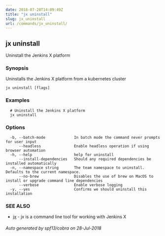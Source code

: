 ```yaml
---
date: 2018-07-28T14:09:49Z
title: "jx uninstall"
slug: jx_uninstall
url: /commands/jx_uninstall/
---
```

## jx uninstall

Uninstall the Jenkins X platform

### Synopsis

Uninstalls the Jenkins X platform from a kubernetes cluster

```
jx uninstall [flags]
```

### Examples

```
  # Uninstall the Jenkins X platform
  jx uninstall
```

### Options

```
  -b, --batch-mode             In batch mode the command never prompts for user input
      --headless               Enable headless operation if using browser automation
  -h, --help                   help for uninstall
      --install-dependencies   Should any required dependencies be installed automatically
  -n, --namespace string       The team namespace to uninstall. Defaults to the current namespace.
      --no-brew                Disables the use of brew on MacOS to install or upgrade command line dependencies
      --verbose                Enable verbose logging
  -y, --yes                    Confirms we should uninstall this installation
```

### SEE ALSO

* [jx](/commands/jx/)	 - jx is a command line tool for working with Jenkins X

###### Auto generated by spf13/cobra on 28-Jul-2018
